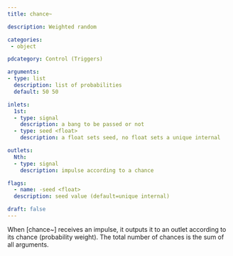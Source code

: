 ```yaml
---
title: chance~

description: Weighted random

categories:
 - object

pdcategory: Control (Triggers)

arguments:
- type: list
  description: list of probabilities
  default: 50 50

inlets:
  1st:
  - type: signal
    description: a bang to be passed or not
  - type: seed <float>
    description: a float sets seed, no float sets a unique internal

outlets:
  Nth:
  - type: signal
    description: impulse according to a chance

flags:
  - name: -seed <float>
  description: seed value (default=unique internal)

draft: false
---
```


When [chance~] receives an impulse, it outputs it to an outlet according to its chance (probability weight). The total number of chances is the sum of all arguments.